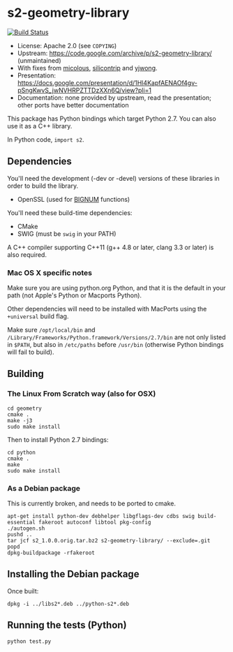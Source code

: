 # s2-geometry-library

[![Build Status](https://travis-ci.org/micolous/s2-geometry-library.svg?branch=master)](https://travis-ci.org/micolous/s2-geometry-library)

* License: Apache 2.0 (see `COPYING`)
* Upstream: https://code.google.com/archive/p/s2-geometry-library/ (unmaintained)
* With fixes from [micolous](https://github.com/micolous/), [silicontrip](https://github.com/silicontrip/) and [yjwong](https://github.com/yjwong/).
* Presentation: https://docs.google.com/presentation/d/1Hl4KapfAENAOf4gv-pSngKwvS_jwNVHRPZTTDzXXn6Q/view?pli=1
* Documentation: none provided by upstream, read the presentation; other ports have better documentation


This package has Python bindings which target Python 2.7.  You can also use it as a C++ library.

In Python code, `import s2`.

## Dependencies

You'll need the development (-dev or -devel) versions of these libraries in order to build the library.

- OpenSSL (used for [BIGNUM](https://www.openssl.org/docs/manmaster/crypto/bn.html) functions)

You'll need these build-time dependencies:

- CMake
- SWIG (must be `swig` in your PATH)

A C++ compiler supporting C++11 (g++ 4.8 or later, clang 3.3 or later) is also required.

### Mac OS X specific notes

Make sure you are using python.org Python, and that it is the default in your path (not Apple's Python or Macports Python).

Other dependencies will need to be installed with MacPorts using the `+universal` build flag.

Make sure `/opt/local/bin` and `/Library/Frameworks/Python.framework/Versions/2.7/bin` are not only listed in `$PATH`, but also in `/etc/paths` before `/usr/bin` (otherwise Python bindings will fail to build).

## Building
### The Linux From Scratch way (also for OSX)

```console
cd geometry
cmake .
make -j3
sudo make install
```

Then to install Python 2.7 bindings:

```console
cd python
cmake .
make
sudo make install
```


### As a Debian package

This is currently broken, and needs to be ported to cmake.

```console
apt-get install python-dev debhelper libgflags-dev cdbs swig build-essential fakeroot autoconf libtool pkg-config
./autogen.sh
pushd ..
tar jcf s2_1.0.0.orig.tar.bz2 s2-geometry-library/ --exclude=.git
popd
dpkg-buildpackage -rfakeroot
```

## Installing the Debian package

Once built:

```console
dpkg -i ../libs2*.deb ../python-s2*.deb
```

## Running the tests (Python)

```console
python test.py
```

